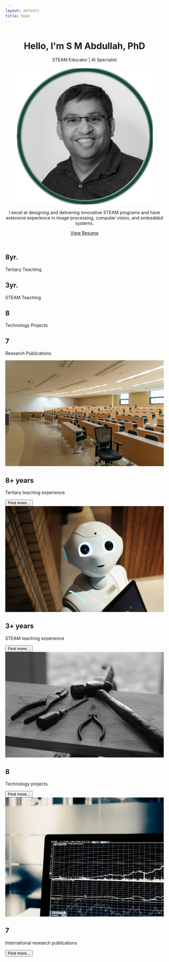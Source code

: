```yaml
---
layout: default
title: Home
---
```


<header>
    <div class="header-content">
      <div class="column">
        <h1>Hello, I'm S M Abdullah, PhD</h1>
        <p class="hero-scale">STEAM Educator | AI Specialist</p>
      </div>
      <div class="column">
        <img src="/assets/images/Profile.png" alt="S M Abdullah, PhD" class="portrait">
      </div>
    </div>
    <p class="hero-paragraph">I excel at designing and delivering innovative STEAM programs and have extensive experience in image processing, computer vision, and embedded systems.</p>
    <a href="/Resume_latest.pdf" target="_blank" rel="noopener noreferrer" class="btn">View Resume</a>
</header>

<div class="stats">
    <div class="stat">
      <h2>8yr.</h2>
      <p>Tertiary Teaching</p>
    </div>
    <div class="stat">
      <h2>3yr.</h2>
      <p>STEAM Teaching</p>
    </div>
    <div class="stat">
      <h2>8</h2>
      <p>Technology Projects</p>
    </div>
    <div class="stat">
      <h2>7</h2>
      <p>Research Publications</p>
    </div>
</div>

<div class="card-container">
  <div class="card">
    <img src="./assets/images/university_teaching.jpg" alt="University teaching">
    <h2>8+ years</h2>
    <p>Tertiary teaching experience</p>
    <a href="/about">
      <button>Find more...</button>
    </a>
  </div>
  <div class="card">
    <img src="./assets/images/technology teaching.jpg" alt="STEAM teaching">
    <h2>3+ years</h2>
    <p>STEAM teaching experience</p>
    <a href="/about">
      <button>Find more...</button>
    </a>
  </div>
  <div class="card">
    <img src="./assets/images/project.jpg" alt="Project">
    <h2>8</h2>
    <p>Technology projects</p>
    <a href="/projects">
      <button>Find more...</button>
    </a>
  </div>
  <div class="card">
    <img src="./assets/images/research.jpg" alt="Research publication">
    <h2>7</h2>
    <p>International research publications</p>
    <a href="/publications">
      <button>Find more...</button>
    </a>
  </div>
</div>
